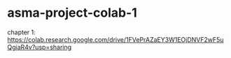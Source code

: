 # asma-project-colab-1

chapter 1: https://colab.research.google.com/drive/1FVePrAZaEY3W1EOjDNVF2wF5uQgiaR4v?usp=sharing
